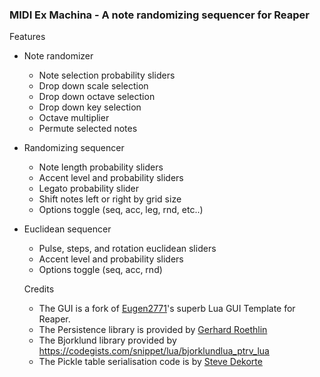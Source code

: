 ### MIDI Ex Machina - A note randomizing sequencer for Reaper

Features
* Note randomizer
  * Note selection probability sliders
  * Drop down scale selection
  * Drop down octave selection
  * Drop down key selection
  * Octave multiplier
  * Permute selected notes
* Randomizing sequencer
  * Note length probability sliders
  * Accent level and probability sliders
  * Legato probability slider
  * Shift notes left or right by grid size
  * Options toggle (seq, acc, leg, rnd, etc..)
* Euclidean sequencer
  * Pulse, steps, and rotation euclidean sliders
  * Accent level and probability sliders
  * Options toggle (seq, acc, rnd)
  
  Credits
  * The GUI is a fork of [Eugen2771](https://github.com/EUGEN27771)'s superb Lua GUI Template for Reaper. 
  * The Persistence library is provided by [Gerhard Roethlin](https://the-color-black.net/blog/LuaTablePersistence)
  * The Bjorklund library provided by https://codegists.com/snippet/lua/bjorklundlua_ptrv_lua
  * The Pickle table serialisation code is by [Steve Dekorte](http://lua-users.org/wiki/PickleTable)
